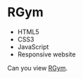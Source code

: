 # RGym
- HTML5
- CSS3
- JavaScript
- Responsive website

Can you view [RGym](vlad05x.github.io/RGym/).
